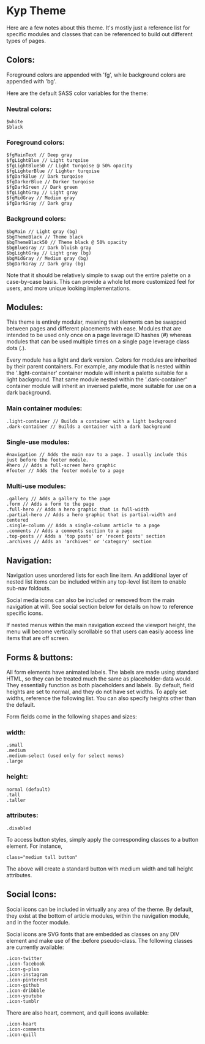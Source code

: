 # Kyp Theme

Here are a few notes about this theme. It's mostly just a reference list for specific modules and classes that can be referenced to build out different types of pages.

## Colors:
Foreground colors are appended with 'fg', while background colors are appended with 'bg'.

Here are the default SASS color variables for the theme:

### Neutral colors:

	$white
	$black

### Foreground colors:

	$fgMainText // Deep gray
	$fgLightBlue // Light turqoise
	$fgLightBlue50 // Light turqoise @ 50% opacity
	$fgLighterBlue // Lighter turqoise
	$fgDarkBlue // Dark turqoise
	$fgDarkerBlue // Darker turqoise
	$fgDarkGreen // Dark green
	$fgLightGray // Light gray
	$fgMidGray // Medium gray
	$fgDarkGray // Dark gray

### Background colors:

	$bgMain // Light gray (bg)
	$bgThemeBlack // Theme black
	$bgThemeBlack50 // Theme black @ 50% opacity
	$bgBlueGray // Dark bluish gray
	$bgLightGray // Light gray (bg)
	$bgMidGray // Medium gray (bg)
	$bgDarkGray // Dark gray (bg)

Note that it should be relatively simple to swap out the entire palette on a case-by-case basis. This can provide a whole lot more customized feel for users, and more unique looking implementations.

## Modules:
This theme is entirely modular, meaning that elements can be swapped between pages and different placements with ease. Modules that are intended to be used only once on a page leverage ID hashes (#) whereas modules that can be used multiple times on a single page leverage class dots (.).

Every module has a light and dark version. Colors for modules are inherited by their parent containers. For example, any module that is nested within the '.light-container' container module will inherit a palette suitable for a light background. That same module nested within the '.dark-container' container module will inherit an inversed palette, more suitable for use on a dark background.

### Main container modules:

	.light-container // Builds a container with a light background
	.dark-container // Builds a container with a dark background

### Single-use modules:

	#navigation // Adds the main nav to a page. I usually include this just before the footer module.
	#hero // Adds a full-screen hero graphic
	#footer // Adds the footer module to a page

### Multi-use modules:

	.gallery // Adds a gallery to the page
	.form // Adds a form to the page
	.full-hero // Adds a hero graphic that is full-width
	.partial-hero // Adds a hero graphic that is partial-width and centered
	.single-column // Adds a single-column article to a page
	.comments // Adds a comments section to a page
	.top-posts // Adds a 'top posts' or 'recent posts' section
	.archives // Adds an 'archives' or 'category' section


## Navigation:
Navigation uses unordered lists for each line item. An additional layer of nested list items can be included within any top-level list item to enable sub-nav foldouts.

Social media icons can also be included or removed from the main navigation at will. See social section below for details on how to reference specific icons.

If nested menus within the main navigation exceed the viewport height, the menu will become vertically scrollable so that users can easily access line items that are off screen.


## Forms & buttons:
All form elements have animated labels. The labels are made using standard HTML, so they can be treated much the same as placeholder-data would. They essentially function as both placeholders and labels. By default, field heights are set to normal, and they do not have set widths. To apply set widths, reference the following list. You can also specify heights other than the default.

Form fields come in the following shapes and sizes:

### width:

	.small
	.medium
	.medium-select (used only for select menus)
	.large

### height:

	normal (default)
	.tall
	.taller

### attributes:

	.disabled

To access button styles, simply apply the corresponding classes to a button element. For instance,

	class="medium tall button"

The above will create a standard button with medium width and tall height attributes.

## Social Icons:
Social icons can be included in virtually any area of the theme. By default, they exist at the bottom of article modules, within the navigation module, and in the footer module.

Social icons are SVG fonts that are embedded as classes on any DIV element and make use of the :before pseudo-class. The following classes are currently available:

	.icon-twitter
	.icon-facebook
	.icon-g-plus
	.icon-instagram
	.icon-pinterest
	.icon-github
	.icon-dribbble
	.icon-youtube
	.icon-tumblr

There are also heart, comment, and quill icons available:

	.icon-heart
	.icon-comments
	.icon-quill
